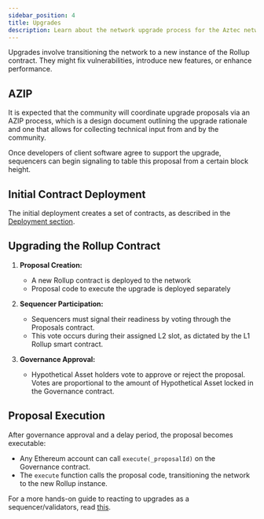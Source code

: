 ```yaml
---
sidebar_position: 4
title: Upgrades
description: Learn about the network upgrade process for the Aztec network.
---
```


Upgrades involve transitioning the network to a new instance of the Rollup contract. They might fix vulnerabilities, introduce new features, or enhance performance.

## AZIP

It is expected that the community will coordinate upgrade proposals via an AZIP process, which is a design document outlining the upgrade rationale and one that allows for collecting technical input from and by the community.

Once developers of client software agree to support the upgrade, sequencers can begin signaling to table this proposal from a certain block height.

## Initial Contract Deployment

The initial deployment creates a set of contracts, as described in the [Deployment section](../deployments/what_is_deployment.md).

## Upgrading the Rollup Contract

1. **Proposal Creation:**

   - A new Rollup contract is deployed to the network
   - Proposal code to execute the upgrade is deployed separately

2. **Sequencer Participation:**

   - Sequencers must signal their readiness by voting through the Proposals contract.
   - This vote occurs during their assigned L2 slot, as dictated by the L1 Rollup smart contract.

3. **Governance Approval:**
   - Hypothetical Asset holders vote to approve or reject the proposal. Votes are proportional to the amount of Hypothetical Asset locked in the Governance contract.

## Proposal Execution

After governance approval and a delay period, the proposal becomes executable:

- Any Ethereum account can call `execute(_proposalId)` on the Governance contract.
- The `execute` function calls the proposal code, transitioning the network to the new Rollup instance.

For a more hands-on guide to reacting to upgrades as a sequencer/validators, read [this](../../reference/reacting_to_upgrades.md).
